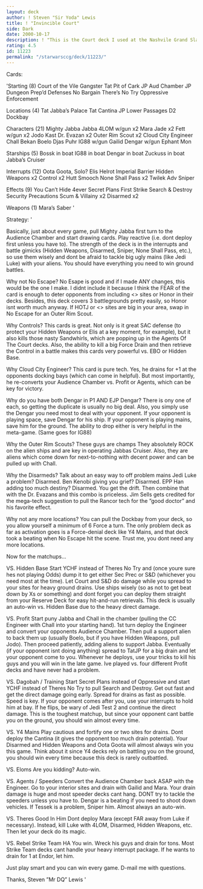 ```yaml
---
layout: deck
author: ! Steven "Sir Yoda" Lewis
title: ! "Invincible Court"
side: Dark
date: 2000-10-17
description: ! "This is the Court deck I used at the Nashvile Grand Slam, Worlds Day 1, and the Deciphercon Team Tournament.  It has never been defeated in tournament play."
rating: 4.5
id: 11223
permalink: "/starwarsccg/deck/11223/"
---
```

Cards: 

'Starting (8)
Court of the Vile Gangster
Tat Pit of Cark
JP Aud Chamber
JP Dungeon
Prep’d Defenses
No Bargain
There’s No Try
Oppressive Enforcement

Locations (4)
Tat Jabba’s Palace
Tat Cantina
JP Lower Passages
D2 Dockbay

Characters (21)
Mighty Jabba
Jabba
4LOM w/gun x2
Mara Jade x2
Fett w/gun x2
Jodo Kast
Dr. Evazan x2
Outer Rim Scout x2
Cloud City Engineer
Chall Bekan
Boelo
Djas Puhr
IG88 w/gun
Gailid
Dengar w/gun
Ephant Mon

Starships (5)
Bossk in boat
IG88 in boat
Dengar in boat
Zuckuss in boat
Jabba’s Cruiser

Interrupts (12)
Oota Goota, Solo?
Elis Helrot
Imperial Barrier
Hidden Weapons x2
Control x2
Hutt Smooch
None Shall Pass x2
Twilek Adv
Sniper

Effects (9)
You Can’t Hide 4ever
Secret Plans
First Strike
Search & Destroy
Security Precautions
Scum & Villainy x2
Disarmed x2

Weapons (1)
Mara’s Saber '

Strategy: '

Basically, just about every game, pull Mighty Jabba first turn to the Audience Chamber and start drawing cards.  Play reactive (i.e. dont deploy first unless you have to).  The strength of the deck is in the interrupts and battle gimicks (Hidden Weapons, Disarmed, Sniper, None Shall Pass, etc.), so use them wisely and dont be afraid to tackle big ugly mains (like Jedi Luke) with your aliens.  You should have everything you need to win ground battles.

Why not No Escape?
No Esape is good and if I made ANY changes, this would be the one I make.  I didnt include it because I think the FEAR of the card is enough to deter opponents from including <> sites or Honor in their decks.  Besides, this deck covers 3 battlegrounds pretty easily, so Honor isnt worth much anyway.  If HOTJ or <> sites are big in your area, swap in No Escape for an Outer Rim Scout.

Why Controls?
This cards is great.  Not only is it great SAC defense (to protect your Hidden Weapons or Elis at a key moment, for example), but it also kills those nasty Sandwhirls, which are popping up in the Agents Of The Court decks.	Also, the ability to kill a big Force Drain and then retrieve the Control in a battle makes this cards very powerful vs. EBO or Hidden Base.

Why Cloud City Engineer?
This card is pure tech.  Yes, he drains for +1 at the opponents docking bays (which can come in helpful).  But most importantly, he re-converts your Audience Chamber vs. Profit or Agents, which can be key for victory.

Why do you have both Dengar in P1 AND EJP Dengar?
There is ony one of each, so getting the duplicate is usually no big deal.  Also, you simply use the Dengar you need most to deal with your opponent.  If your opponent is playing space, save Dengar for his ship.  If your opponent is playing mains, save him for the ground.  The ability to drop either is very helpful in the meta-game.	(Same goes for IG88)

Why the Outer Rim Scouts?
These guys are champs	They absolutely ROCK on the alien ships and are key in operating Jabbas Cruiser.  Also, they are aliens which come down for next-to-nothing with decent power and can be pulled up with Chall.

Why the Disarmeds?
Talk about an easy way to off problem mains  Jedi Luke a problem?  Disarmed.  Ben Kenobi giving you grief?  Disarmed.	EPP Han adding too much destiny?  Disarmed.  You get the drift.  Then combine that with the Dr. Evazans and this combo is priceless.  Jim Sells gets credited for the mega-tech suggestion to pull the Rancor tech for the ”good doctor” and his favorite effect.

Why not any more locations?
You can pull the Dockbay from your deck, so you allow yourself a minimum of 6 Force a turn.  The only problem deck as far as activation goes is a Force-denial deck like Y4 Mains, and that deck took a beating when No Escape hit the scene.  Trust me, you dont need any more locations.

Now for the matchups...

VS. Hidden Base
Start YCHF instead of Theres No Try and (once youre sure hes not playing Odds) dump it to get either Sec Prec or S&D (whichever you need most at the time).  Let Court and S&D do damage while you spread to your sites for heavy ground drains.  Use ships wisely (so as not to get beat down by Xs or something) and dont forget you can deploy them straight from your Reserve Deck for easy hit-and-run retrievals.  This deck is usually an auto-win vs. Hidden Base due to the heavy direct damage.

VS. Profit
Start puny Jabba and Chall in the chamber (pulling the CC Engineer with Chall into your starting hand).  1st turn deploy the Engineer and convert your opponents Audience Chamber.  Then pull a support alien to back them up (usually Boelo, but if you have Hidden Weapons, pull Jodo).  Then proceed patiently, adding aliens to support Jabba.  Eventually (if your opponent isnt doing anything) spread to TatJP for a big drain and let your opponent come to you.  Whenever he deploys, use your tricks to kill his guys and you will win in the late game.  Ive played vs. four different Profit decks and have never had a problem.

VS. Dagobah / Training
Start Secret Plans instead of Oppressive and start YCHF instead of Theres No Try to pull Search and Destroy.  Get out fast and get the direct damage going early.  Spread for drains as fast as possible.  Speed is key.  If your opponent comes after you, use your interrupts to hold him at bay.  If he flips, be wary of Jedi Test 2 and continue the direct damage.  This is the toughest matchup, but since your opponent cant battle you on the ground, you should win almost every time.

VS. Y4 Mains
Play cautious and fortify one or two sites for drains.	Dont deploy the Cantina (it gives the opponent too much drain potential).  Your Disarmed and Hidden Weapons and Oota Goota will almost always win you this game.  Think about it since Y4 decks rely on battling you on the ground, you should win every time because this deck is rarely outbattled.

VS. Eloms
Are you kidding?  Auto-win.

VS. Agents / Speeders
Convert the Audience Chamber back ASAP with the Engineer.  Go to your interior sites and drain with Gailid and Mara.  Your drain damage is huge and most speeder decks cant hang.  DONT try to tackle the speeders unless you have to.	Dengar is a beating if you need to shoot down vehicles.  If Tessek is a problem, Sniper him.  Almost always an auto-win.

VS. Theres Good In Him
Dont deploy Mara (except FAR away from Luke if necessary).  Instead, kill Luke with 4LOM, Disarmed, Hidden Weapons, etc.  Then let your deck do its magic.

VS. Rebel Strike Team
HA  You win.  Wreck his guys and drain for tons.  Most Strike Team decks cant handle your heavy interrupt package.  If he wants to drain for 1 at Endor, let him.

Just play smart and you can win every game.  D-mail me with questions.

Thanks,
Steven ”Mr DQ” Lewis	'
